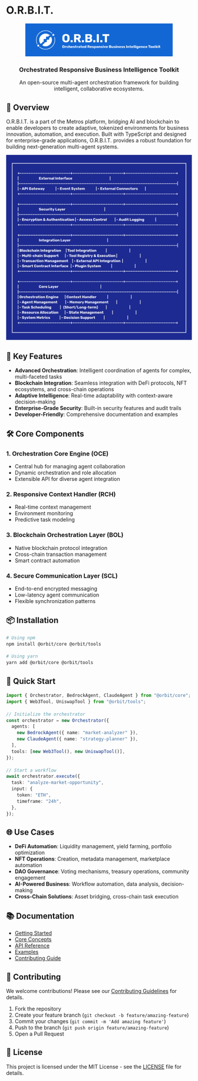 # O.R.B.I.T.

<div align="center">
  <img src="docs/assets/orbit-logo.png" alt="O.R.B.I.T. Logo" width="400"/>
  <h3>Orchestrated Responsive Business Intelligence Toolkit</h3>
  <p>An open-source multi-agent orchestration framework for building intelligent, collaborative ecosystems.</p>
</div>

## 🌟 Overview

O.R.B.I.T. is a part of the Metros platform, bridging AI and blockchain to enable developers to create adaptive, tokenized environments for business innovation, automation, and execution. Built with TypeScript and designed for enterprise-grade applications, O.R.B.I.T. provides a robust foundation for building next-generation multi-agent systems.

<div align="center">
  <img src="docs/assets/orbit-architecture.png" alt="O.R.B.I.T. Architecture" width="800"/>
</div>

## 🚀 Key Features

- **Advanced Orchestration**: Intelligent coordination of agents for complex, multi-faceted tasks
- **Blockchain Integration**: Seamless integration with DeFi protocols, NFT ecosystems, and cross-chain operations
- **Adaptive Intelligence**: Real-time adaptability with context-aware decision-making
- **Enterprise-Grade Security**: Built-in security features and audit trails
- **Developer-Friendly**: Comprehensive documentation and examples

## 🛠 Core Components

### 1. Orchestration Core Engine (OCE)

- Central hub for managing agent collaboration
- Dynamic orchestration and role allocation
- Extensible API for diverse agent integration

### 2. Responsive Context Handler (RCH)

- Real-time context management
- Environment monitoring
- Predictive task modeling

### 3. Blockchain Orchestration Layer (BOL)

- Native blockchain protocol integration
- Cross-chain transaction management
- Smart contract automation

### 4. Secure Communication Layer (SCL)

- End-to-end encrypted messaging
- Low-latency agent communication
- Flexible synchronization patterns

## 📦 Installation

```bash
# Using npm
npm install @orbit/core @orbit/tools

# Using yarn
yarn add @orbit/core @orbit/tools
```

## 🔧 Quick Start

```typescript
import { Orchestrator, BedrockAgent, ClaudeAgent } from "@orbit/core";
import { Web3Tool, UniswapTool } from "@orbit/tools";

// Initialize the orchestrator
const orchestrator = new Orchestrator({
  agents: [
    new BedrockAgent({ name: "market-analyzer" }),
    new ClaudeAgent({ name: "strategy-planner" }),
  ],
  tools: [new Web3Tool(), new UniswapTool()],
});

// Start a workflow
await orchestrator.execute({
  task: "analyze-market-opportunity",
  input: {
    token: "ETH",
    timeframe: "24h",
  },
});
```

## 🌐 Use Cases

- **DeFi Automation**: Liquidity management, yield farming, portfolio optimization
- **NFT Operations**: Creation, metadata management, marketplace automation
- **DAO Governance**: Voting mechanisms, treasury operations, community engagement
- **AI-Powered Business**: Workflow automation, data analysis, decision-making
- **Cross-Chain Solutions**: Asset bridging, cross-chain task execution

## 📚 Documentation

- [Getting Started](docs/getting-started.md)
- [Core Concepts](docs/core-concepts.md)
- [API Reference](docs/api-reference.md)
- [Examples](examples/README.md)
- [Contributing Guide](CONTRIBUTING.md)

## 🤝 Contributing

We welcome contributions! Please see our [Contributing Guidelines](CONTRIBUTING.md) for details.

1. Fork the repository
2. Create your feature branch (`git checkout -b feature/amazing-feature`)
3. Commit your changes (`git commit -m 'Add amazing feature'`)
4. Push to the branch (`git push origin feature/amazing-feature`)
5. Open a Pull Request

## 📄 License

This project is licensed under the MIT License - see the [LICENSE](LICENSE) file for details.




